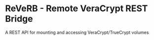 # ReVeRB - **Re**mote **Ve**raCrypt **R**EST **B**ridge

A REST API for mounting and accessing VeraCrypt/TrueCrypt volumes